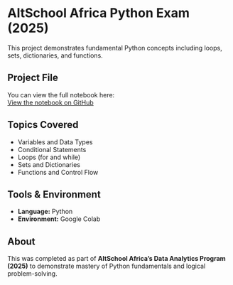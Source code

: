 # AltSchool Africa Python Exam (2025)

This project demonstrates fundamental Python concepts including loops, sets, dictionaries, and functions.

## Project File
You can view the full notebook here:  
[View the notebook on GitHub](https://github.com/lovelyigho/Python-Portfolio/blob/main/AltSchool_Python_Exam/2025_First_Semester_Project_Exam_Gold_Oviororo.ipynb)


## Topics Covered
- Variables and Data Types  
- Conditional Statements  
- Loops (for and while)  
- Sets and Dictionaries  
- Functions and Control Flow  

## Tools & Environment
- **Language:** Python 
- **Environment:** Google Colab  

## About
This was completed as part of **AltSchool Africa’s Data Analytics Program (2025)** to demonstrate mastery of Python fundamentals and logical problem-solving.

